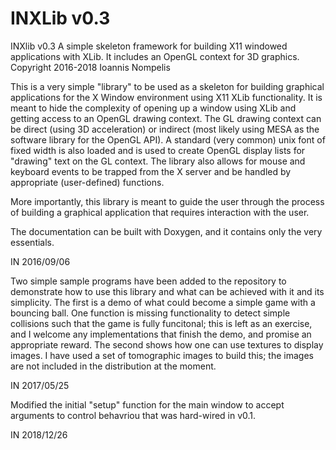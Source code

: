 # INXLib v0.3

 INXlib v0.3
 A simple skeleton framework for building X11 windowed applications with XLib.
 It includes an OpenGL context for 3D graphics.
 Copyright 2016-2018 Ioannis Nompelis

This is a very simple "library" to be used as a skeleton for building graphical
applications for the X Window environment using X11 XLib functionality. It is
meant to hide the complexity of opening up a window using XLib and getting
access to an OpenGL drawing context. The GL drawing context can be direct
(using 3D acceleration) or indirect (most likely using MESA as the software
library for the OpenGL API). A standard (very common) unix font of fixed width
is also loaded and is used to create OpenGL display lists for "drawing" text
on the GL context. The library also allows for mouse and keyboard events to
be trapped from the X server and be handled by appropriate (user-defined)
functions.

More importantly, this library is meant to guide the user through the process
of building a graphical application that requires interaction with the user.

The documentation can be built with Doxygen, and it contains only the very
essentials.

IN 2016/09/06


Two simple sample programs have been added to the repository to demonstrate
how to use this library and what can be achieved with it and its simplicity.
The first is a demo of what could become a simple game with a bouncing ball.
One function is missing functionality to detect simple collisions such that
the game is fully funcitonal; this is left as an exercise, and I welcome any
implementations that finish the demo, and promise an appropriate reward.
The second shows how one can use textures to display images. I have used a
set of tomographic images to build this; the images are not included in the
distribution at the moment.

IN 2017/05/25


Modified the initial "setup" function for the main window to accept arguments
to control behavriou that was hard-wired in v0.1.

IN 2018/12/26
